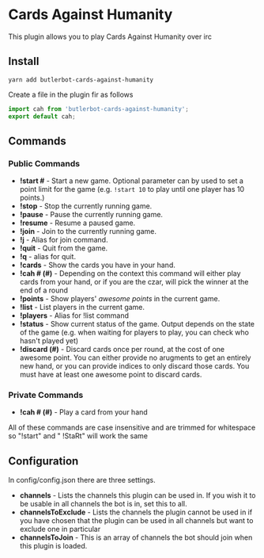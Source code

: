# Cards Against Humanity

This plugin allows you to play Cards Against Humanity over irc

## Install

```
yarn add butlerbot-cards-against-humanity
```

Create a file in the plugin fir as follows

```js
import cah from 'butlerbot-cards-against-humanity';
export default cah;
```


## Commands

### Public Commands
* **!start #** - Start a new game. Optional parameter can by used to set a point limit for the game (e.g. `!start 10` to play until one player has 10 points.)
* **!stop** - Stop the currently running game.
* **!pause** - Pause the currently running game.
* **!resume** - Resume a paused game.
* **!join** - Join to the currently running game.
* **!j** - Alias for join command.
* **!quit** - Quit from the game.
* **!q** - alias for quit.
* **!cards** - Show the cards you have in your hand.
* **!cah # (#)** - Depending on the context this command will either play cards from your hand, or if you are the czar, will pick the winner at the end of a round
* **!points** - Show players' *awesome points* in the current game.
* **!list** - List players in the current game.
* **!players** - Alias for !list command
* **!status** - Show current status of the game. Output depends on the state of the game (e.g. when waiting for players to play, you can check who hasn't played yet)
* **!discard (#)** - Discard cards once per round, at the cost of one awesome point. You can either provide no arugments to get an entirely new hand, or you can provide indices to only discard those cards. You must have at least one awesome point to discard cards.

### Private Commands
* **!cah # (#)** - Play a card from your hand

All of these commands are case insensitive and are trimmed for whitespace so "!start" and "    !StaRt" will work the same


## Configuration

In config/config.json there are three settings.

* **channels** - Lists the channels this plugin can be used in. If you wish it to be usable in all channels the bot is in, set this to all.
* **channelsToExclude** - Lists the channels the plugin cannot be used in if you have chosen that the plugin can be used in all channels but want to exclude one in particular
* **channelsToJoin** - This is an array of channels the bot should join when this plugin is loaded.
